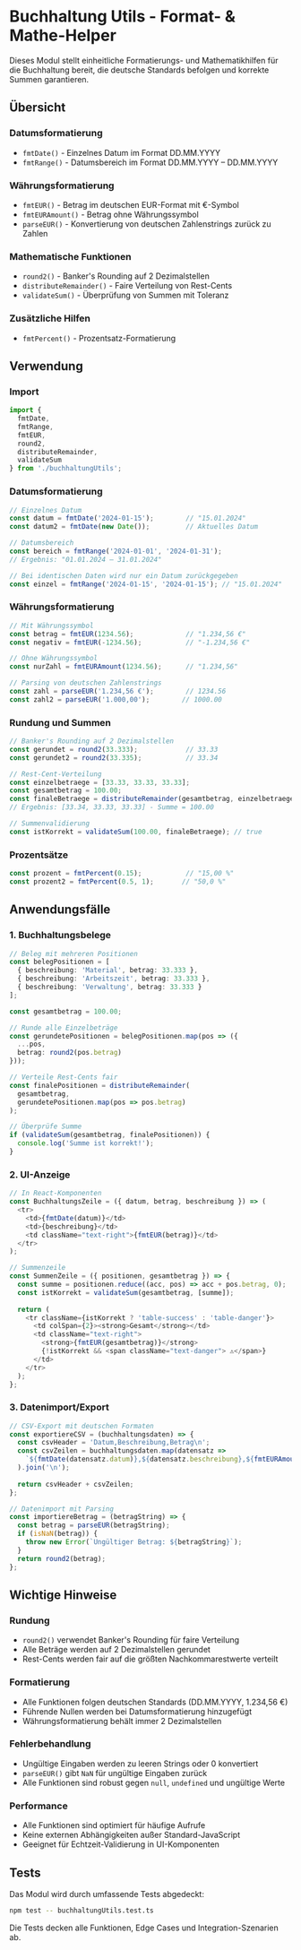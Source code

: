 # Buchhaltung Utils - Format- & Mathe-Helper

Dieses Modul stellt einheitliche Formatierungs- und Mathematikhilfen für die Buchhaltung bereit, die deutsche Standards befolgen und korrekte Summen garantieren.

## Übersicht

### Datumsformatierung
- `fmtDate()` - Einzelnes Datum im Format DD.MM.YYYY
- `fmtRange()` - Datumsbereich im Format DD.MM.YYYY – DD.MM.YYYY

### Währungsformatierung
- `fmtEUR()` - Betrag im deutschen EUR-Format mit €-Symbol
- `fmtEURAmount()` - Betrag ohne Währungssymbol
- `parseEUR()` - Konvertierung von deutschen Zahlenstrings zurück zu Zahlen

### Mathematische Funktionen
- `round2()` - Banker's Rounding auf 2 Dezimalstellen
- `distributeRemainder()` - Faire Verteilung von Rest-Cents
- `validateSum()` - Überprüfung von Summen mit Toleranz

### Zusätzliche Hilfen
- `fmtPercent()` - Prozentsatz-Formatierung

## Verwendung

### Import

```typescript
import {
  fmtDate,
  fmtRange,
  fmtEUR,
  round2,
  distributeRemainder,
  validateSum
} from './buchhaltungUtils';
```

### Datumsformatierung

```typescript
// Einzelnes Datum
const datum = fmtDate('2024-01-15');        // "15.01.2024"
const datum2 = fmtDate(new Date());         // Aktuelles Datum

// Datumsbereich
const bereich = fmtRange('2024-01-01', '2024-01-31');
// Ergebnis: "01.01.2024 – 31.01.2024"

// Bei identischen Daten wird nur ein Datum zurückgegeben
const einzel = fmtRange('2024-01-15', '2024-01-15'); // "15.01.2024"
```

### Währungsformatierung

```typescript
// Mit Währungssymbol
const betrag = fmtEUR(1234.56);             // "1.234,56 €"
const negativ = fmtEUR(-1234.56);           // "-1.234,56 €"

// Ohne Währungssymbol
const nurZahl = fmtEURAmount(1234.56);      // "1.234,56"

// Parsing von deutschen Zahlenstrings
const zahl = parseEUR('1.234,56 €');        // 1234.56
const zahl2 = parseEUR('1.000,00');        // 1000.00
```

### Rundung und Summen

```typescript
// Banker's Rounding auf 2 Dezimalstellen
const gerundet = round2(33.333);            // 33.33
const gerundet2 = round2(33.335);           // 33.34

// Rest-Cent-Verteilung
const einzelbetraege = [33.33, 33.33, 33.33];
const gesamtbetrag = 100.00;
const finaleBetraege = distributeRemainder(gesamtbetrag, einzelbetraege);
// Ergebnis: [33.34, 33.33, 33.33] - Summe = 100.00

// Summenvalidierung
const istKorrekt = validateSum(100.00, finaleBetraege); // true
```

### Prozentsätze

```typescript
const prozent = fmtPercent(0.15);           // "15,00 %"
const prozent2 = fmtPercent(0.5, 1);       // "50,0 %"
```

## Anwendungsfälle

### 1. Buchhaltungsbelege

```typescript
// Beleg mit mehreren Positionen
const belegPositionen = [
  { beschreibung: 'Material', betrag: 33.333 },
  { beschreibung: 'Arbeitszeit', betrag: 33.333 },
  { beschreibung: 'Verwaltung', betrag: 33.333 }
];

const gesamtbetrag = 100.00;

// Runde alle Einzelbeträge
const gerundetePositionen = belegPositionen.map(pos => ({
  ...pos,
  betrag: round2(pos.betrag)
}));

// Verteile Rest-Cents fair
const finalePositionen = distributeRemainder(
  gesamtbetrag,
  gerundetePositionen.map(pos => pos.betrag)
);

// Überprüfe Summe
if (validateSum(gesamtbetrag, finalePositionen)) {
  console.log('Summe ist korrekt!');
}
```

### 2. UI-Anzeige

```typescript
// In React-Komponenten
const BuchhaltungsZeile = ({ datum, betrag, beschreibung }) => (
  <tr>
    <td>{fmtDate(datum)}</td>
    <td>{beschreibung}</td>
    <td className="text-right">{fmtEUR(betrag)}</td>
  </tr>
);

// Summenzeile
const SummenZeile = ({ positionen, gesamtbetrag }) => {
  const summe = positionen.reduce((acc, pos) => acc + pos.betrag, 0);
  const istKorrekt = validateSum(gesamtbetrag, [summe]);
  
  return (
    <tr className={istKorrekt ? 'table-success' : 'table-danger'}>
      <td colSpan={2}><strong>Gesamt</strong></td>
      <td className="text-right">
        <strong>{fmtEUR(gesamtbetrag)}</strong>
        {!istKorrekt && <span className="text-danger"> ⚠️</span>}
      </td>
    </tr>
  );
};
```

### 3. Datenimport/Export

```typescript
// CSV-Export mit deutschen Formaten
const exportiereCSV = (buchhaltungsdaten) => {
  const csvHeader = 'Datum,Beschreibung,Betrag\n';
  const csvZeilen = buchhaltungsdaten.map(datensatz => 
    `${fmtDate(datensatz.datum)},${datensatz.beschreibung},${fmtEURAmount(datensatz.betrag)}`
  ).join('\n');
  
  return csvHeader + csvZeilen;
};

// Datenimport mit Parsing
const importiereBetrag = (betragString) => {
  const betrag = parseEUR(betragString);
  if (isNaN(betrag)) {
    throw new Error(`Ungültiger Betrag: ${betragString}`);
  }
  return round2(betrag);
};
```

## Wichtige Hinweise

### Rundung
- `round2()` verwendet Banker's Rounding für faire Verteilung
- Alle Beträge werden auf 2 Dezimalstellen gerundet
- Rest-Cents werden fair auf die größten Nachkommarestwerte verteilt

### Formatierung
- Alle Funktionen folgen deutschen Standards (DD.MM.YYYY, 1.234,56 €)
- Führende Nullen werden bei Datumsformatierung hinzugefügt
- Währungsformatierung behält immer 2 Dezimalstellen

### Fehlerbehandlung
- Ungültige Eingaben werden zu leeren Strings oder 0 konvertiert
- `parseEUR()` gibt `NaN` für ungültige Eingaben zurück
- Alle Funktionen sind robust gegen `null`, `undefined` und ungültige Werte

### Performance
- Alle Funktionen sind optimiert für häufige Aufrufe
- Keine externen Abhängigkeiten außer Standard-JavaScript
- Geeignet für Echtzeit-Validierung in UI-Komponenten

## Tests

Das Modul wird durch umfassende Tests abgedeckt:

```bash
npm test -- buchhaltungUtils.test.ts
```

Die Tests decken alle Funktionen, Edge Cases und Integration-Szenarien ab.
